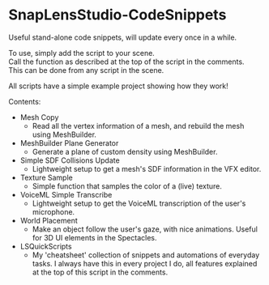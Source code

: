 # SnapLensStudio-CodeSnippets
Useful stand-alone code snippets, will update every once in a while.

To use, simply add the script to your scene.<br/>
Call the function as described at the top of the script in the comments.<br/>
This can be done from any script in the scene.

All scripts have a simple example project showing how they work!      

Contents:
- Mesh Copy
  - Read all the vertex information of a mesh, and rebuild the mesh using MeshBuilder.
- MeshBuilder Plane Generator
  - Generate a plane of custom density using MeshBuilder.
- Simple SDF Collisions Update
  - Lightweight setup to get a mesh's SDF information in the VFX editor.
- Texture Sample
  - Simple function that samples the color of a (live) texture.
- VoiceML Simple Transcribe
  - Lightweight setup to get the VoiceML transcription of the user's microphone.
- World Placement
  - Make an object follow the user's gaze, with nice animations. Useful for 3D UI elements in the Spectacles.
- LSQuickScripts
  - My 'cheatsheet' collection of snippets and automations of everyday tasks. I always have this in every project I do, all features explained at the top of this script in the comments.
